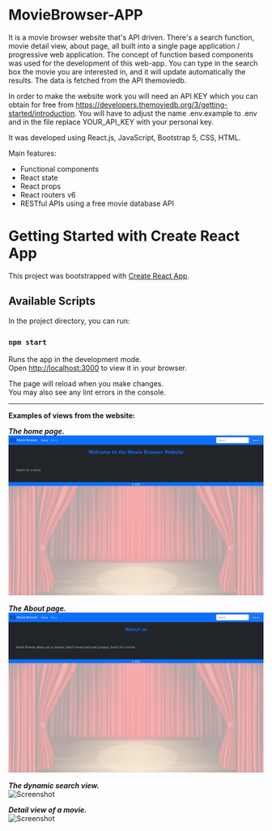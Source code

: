 # MovieBrowser-APP 
It is a movie browser website that's API driven. There's a search function,
movie detail view, about page, all built into a single page application / progressive web application.
The concept of function based components was used for the development of this web-app. 
You can type in the search box the movie you are interested in, and it will update 
automatically the results. The data is fetched from the API themoviedb.

In order to make the website work you will need an API KEY which you can obtain for
free from https://developers.themoviedb.org/3/getting-started/introduction. 
You will have to adjust the name .env.example to .env and in the file replace
YOUR_API_KEY with your personal key. 

It was developed using React.js, JavaScript, Bootstrap 5, CSS, HTML. 

Main features:
- Functional components
- React state
- React props
- React routers v6
- RESTful APIs using a free movie database API
            
# Getting Started with Create React App

This project was bootstrapped with [Create React App](https://github.com/facebook/create-react-app).

## Available Scripts

In the project directory, you can run:

### `npm start`

Runs the app in the development mode.\
Open [http://localhost:3000](http://localhost:3000) to view it in your browser.

The page will reload when you make changes.\
You may also see any lint errors in the console.

---

**Examples of views from the website:**</br>


***The home page.***</br>
![Screenshot](docs/img/01_main.png)</br>


***The About page.***</br>
![Screenshot](docs/img/02_about.png)</br>


***The dynamic search view.***</br>
![Screenshot](docs/img/03_search.png)</br>


***Detail view of a movie.***</br>
![Screenshot](docs/img/04_detail_view.png)</br>
